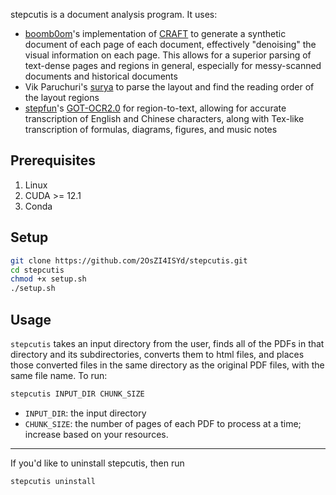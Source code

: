 stepcutis is a document analysis program. It uses:
- [boomb0om](https://github.com/boomb0om/CRAFT-text-detection)'s implementation of [CRAFT](https://github.com/clovaai/CRAFT-pytorch) to generate a synthetic document of each page of each document, effectively "denoising" the visual information on each page. This allows for a superior parsing of text-dense pages and regions in general, especially for messy-scanned documents and historical documents
- Vik Paruchuri's [surya](https://github.com/VikParuchuri/surya) to parse the layout and find the reading order of the layout regions
- [stepfun](https://www.stepfun.com/)'s [GOT-OCR2.0](https://github.com/VikParuchuri/surya) for region-to-text, allowing for accurate transcription of English and Chinese characters, along with Tex-like transcription of formulas, diagrams, figures, and music notes

## Prerequisites
1. Linux
2. CUDA >= 12.1
3. Conda

## Setup
```bash
git clone https://github.com/2OsZI4ISYd/stepcutis.git
cd stepcutis
chmod +x setup.sh
./setup.sh
```
## Usage
`stepcutis` takes an input directory from the user, finds all of the PDFs in that directory and its subdirectories, converts them to html files, and places those converted files in the same directory as the original PDF files, with the same file name. To run:
```bash
stepcutis INPUT_DIR CHUNK_SIZE
```
- `INPUT_DIR`: the input directory
- `CHUNK_SIZE`: the number of pages of each PDF to process at a time; increase based on your resources.
-----
If you'd like to uninstall stepcutis, then run
```bash
stepcutis uninstall
```

